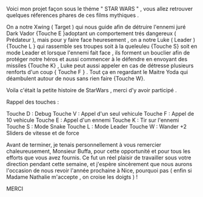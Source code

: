 Voici mon projet façon sous le théme " STAR WARS " , vous allez retrouver quelques réferences phares de ces films mythiques .

On a notre Xwing ( Target ) qui nous guide afin de détruire l'ennemi juré Dark Vador {Touche E }adoptant un comportement trés dangereux ( Prédateur ), mais pour y faire face heuresement , on a notre Luke ( Leader ) {Touche L } qui rassemble ses troupes soit à la queleuleu {Touche S} soit en mode Leader et lorsque l'ennemi fait face , ils forment un bouclier afin de protéger notre héros et aussi commencer à le défendre en envoyant des missiles {Touche K} , Luke peut aussi appeler en cas de détresse plusieurs renforts d'un coup { Touche F } . Tout ça en regardant le Maitre Yoda qui déambulent autour de nous sans rien faire {Touche W}.

Voila c'était la petite histoire de StarWars , merci d'y avoir participé .

Rappel des touches :

Touche D : Debug 
Touche V : Appel d'un seul vehicule
Touche F : Appel de 10 vehicule
Touche E : Appel d'un ennemi 
Touche K : Tir sur l'ennemi
Touche S : Mode Snake 
Touche L : Mode Leader
Touche W : Wander
+2 Sliders de vitesse et de force

Avant de terminer, je tenais personnellement à vous remercier chaleureusement, Monsieur Buffa, pour cette opportunité et pour tous les efforts que vous avez fournis. Ce fut un réel plaisir de travailler sous votre direction pendant cette semaine, et j'espère sincèrement que nous aurons l'occasion de nous revoir l'année prochaine à Nice, pourquoi pas ( enfin si Madame Nathalie m'accepte , on croise les doigts ) !

MERCI
